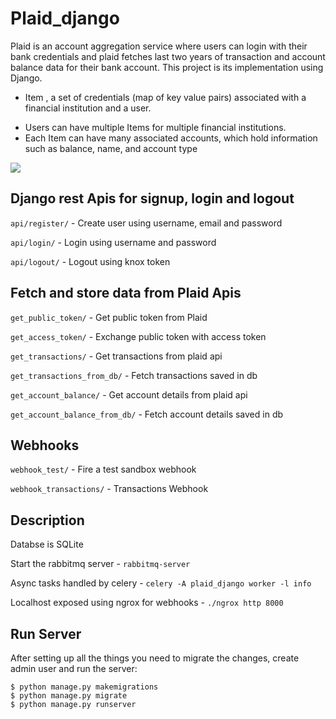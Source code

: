 # Plaid_django

Plaid​ is an account aggregation service where users can login with their bank credentials and plaid fetches last two years of transaction and account balance data for their bank account. This project is its implementation using Django.

* Item​ , a set of credentials (map of key value pairs) associated with a financial institution and a user.
- Users can have multiple Items for multiple financial institutions.
- Each ​Item​ can have many associated accounts, which hold information such as balance, name, and account type

<img src="https://user-images.githubusercontent.com/75966962/202279334-7f94676b-e460-42de-af0a-2fe727118bc5.jpg">

## Django rest Apis for signup, login and logout

`api/register/` - Create user using username, email and password

`api/login/` - Login using username and password

`api/logout/` - Logout using knox token


## Fetch and store data from Plaid Apis

`get_public_token/` - Get public token from Plaid

`get_access_token/` - Exchange public token with access token

`get_transactions/` - Get transactions from plaid api

`get_transactions_from_db/` - Fetch transactions saved in db

`get_account_balance/` - Get account details from plaid api

`get_account_balance_from_db/` - Fetch account details saved in db


## Webhooks
    
`webhook_test/` - Fire a test sandbox webhook 

`webhook_transactions/` - Transactions Webhook 


## Description

Databse is SQLite

Start the rabbitmq server - `rabbitmq-server`

Async tasks handled by celery - `celery -A plaid_django worker -l info`

Localhost exposed using ngrox for webhooks - `./ngrox http 8000`

## Run Server
After setting up all the things you need to migrate the changes, create admin user and run the server:

    $ python manage.py makemigrations
    $ python manage.py migrate
    $ python manage.py runserver
